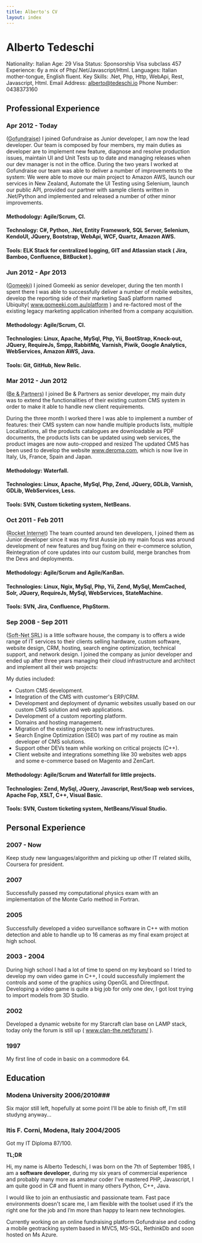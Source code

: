 ```yaml
---
title: Alberto's CV
layout: index
---
```

# Alberto Tedeschi #
Nationality: Italian
Age: 29
Visa Status: Sponsorship Visa subclass 457
Experience: 6y a mix of Php/.Net/Javascript/Html.
Languages: Italian mother-tongue, English fluent.
Key Skills: .Net, Php, Http, WebApi, Rest, Javascript, Html.
Email Address: alberto@tedeschi.io
Phone Number: 0438373160

## Professional Experience ##

### Apr 2012 - Today ###
(<abbr title="Gofundraise, Sydney, Australia">Gofundraise</abbr>) 
I joined Gofundraise as Junior developer, I am now the lead developer.
Our team is composed by four members, my main duties as developer are to implement new feature, diagnose and resolve production issues, maintain UI and Unit Tests up to date and managing releases when our dev manager is not in the office. 
During the two years I worked at Gofundraise our team was able to deliver a number of improvements to the system: We were able to move our main project to Amazon AWS, launch our services in New Zealand, 
Automate the UI Testing using Selenium, launch our public API, provided our partner with sample clients written in .Net/Python and implemented and released a number of other minor improvements.


#### Methodology: Agile/Scrum, CI.

#### Technology: C#, Python, .Net, Entity Framework, SQL Server, Selenium, KendoUI, JQuery, Bootstrap, WebApi, WCF, Quartz, Amazon AWS.

#### Tools: ELK Stack for centralized logging, GIT and Atlassian stack ( Jira, Bamboo, Confluence, BitBucket ).


### Jun 2012 - Apr 2013 ###
(<abbr title="Gomeeki, Sydney, Australia">Gomeeki</abbr>) 
I joined Gomeeki as senior developer, during the ten month I spent there I was able to successfully deliver a number of mobile websites, 
develop the reporting side of their marketing SaaS platform named Ubiquity( www.gomeeki.com.au/platform ) and re-factored most of the existing legacy marketing 
application inherited from a company acquisition.

#### Methodology: Agile/Scrum, CI.

#### Technologies: Linux, Apache, MySql, Php, Yii, BootStrap, Knock-out, JQuery, RequireJs, Smpp, RabbitMq, Varnish, Piwik, Google Analytics, WebServices, Amazon AWS, Java.

#### Tools: Git, GitHub, New Relic.


### Mar 2012 - Jun 2012  ###
(<abbr title="Be &amp; Partners, Reggio Emilia, Italy">Be &amp; Partners</abbr>) 
I joined Be &amp; Partners as senior developer, my main duty was to extend the functionalities of their existing custom CMS system in order to make it able to handle 
new client requirements.

During the three month I worked there I was able to implement a number of features: their CMS system can now handle multiple products lists, multiple Localizations, 
all the products catalogues are downloadable as PDF documents, the products lists can be updated using web services, the product images are now auto-cropped and resized
The updated CMS has been used to develop the website www.deroma.com, which is now live in Italy, Us, France, Spain and Japan.

#### Methodology: Waterfall.


#### Technologies: Linux, Apache, MySql, Php, Zend, JQuery, GDLib, Varnish, GDLib, WebServices, Less.

#### Tools: SVN, Custom ticketing system, NetBeans.


### Oct 2011 - Feb 2011 ###
(<abbr title="Rocket Internet Gmbh, Sydney, Australia">Rocket Internet</abbr>) 
The team counted around ten developers, I joined them as Junior developer since it was my first Aussie job my main focus was around development of new features and bug fixing on their e-commerce solution, 
Reintegration of core updates into our custom build, merge branches from the Devs and deployments.

#### Methodology: Agile/Scrum and Agile/KanBan.

#### Technologies: Linux, Ngix, MySql, Php, Yii, Zend, MySql, MemCached, Solr, JQuery, RequireJs, MySql, WebServices, StateMachine.

#### Tools: SVN, Jira, Confluence, PhpStorm.


### Sep 2008 - Sep 2011 ###
(<abbr title="Soft-Net SRL, Sassuolo, Italy">Soft-Net SRL</abbr>) 
 is a little software house, the company is to offers a wide range of IT services to their clients selling hardware, custom software, website design, CRM, hosting, search engine optimization, technical support, and network design.
I joined the company as junior developer and ended up after three years managing their cloud infrastructure and architect and implement all their web projects:

My duties included:

* Custom CMS development.
* Integration of the CMS with customer's ERP/CRM.
* Development and deployment of dynamic websites usually based on our custom CMS solution and web applications.
* Development of a custom reporting platform.
* Domains and hosting management.
* Migration of the existing projects to new infrastructures.
* Search Engine Optimization (SEO) was part of my routine as main developer of CMS solutions.
* Support other DEVs team while working on critical projects (C++).
* Client website and integrations something like 30 websites web apps and some e-commerce based on Magento and ZenCart.


#### Methodology: Agile/Scrum and Waterfall for little projects.

#### Technologies: Zend, MySql, JQuery, Javascript, Rest/Soap web services, Apache Fop, XSLT, C++, Visual Basic.

#### Tools: SVN, Custom ticketing system, NetBeans/Visual Studio.

## Personal Experience ##

### 2007 - Now ###
Keep study new languages/algorithm and picking up other IT related skills, Coursera for president.

### 2007 ###
Successfully passed my computational physics exam with an implementation of the Monte Carlo method in Fortran.

### 2005 ###
Successfully developed a video surveillance software in C++ with motion detection and able to handle up to 16 cameras as my final exam project at high school.  

### 2003 - 2004 ###
During high school I had a lot of time to spend on my keyboard so I tried to develop my own video game in C++, I could successfully implement the controls and some of the graphics using OpenGL and DirectInput.
Developing a video game is quite a big job for only one dev, I got lost trying to import models from 3D Studio.

### 2002 ###
Developed a dynamic website for my Starcraft clan base on LAMP stack, today only the forum is still up ( www.clan-the.net/forum/ ).

### 1997 ###
My first line of code in basic on a commodore 64.


## Education ##

### Modena University 2006/2010###

Six major still left, hopefully at some point I'll be able to finish off, I'm still studyng anyway... 

### Itis F. Corni, Modena, Italy 2004/2005 

Got my IT Diploma 87/100.


**TL;DR**

Hi, my name is Alberto Tedeschi, I was born on the 7th of September 1985, I am a **software developer**, 
 during my six years of commercial experience and probably many more as amateur coder I've mastered PHP, Javascript, I am quite good in C# and fluent in many others Python, C++, Java.

 I would like to join an enthusiastic and passionate team. Fast pace environments doesn't scare me, I am flexible with the toolset used if it’s the right one for the job and I’m more than happy to learn new technologies.
 
Currently working on an online fundraising platform Gofundraise and coding a mobile geotracking system based in MVC5, MS-SQL, RethinkDb and soon hosted on Ms Azure.
